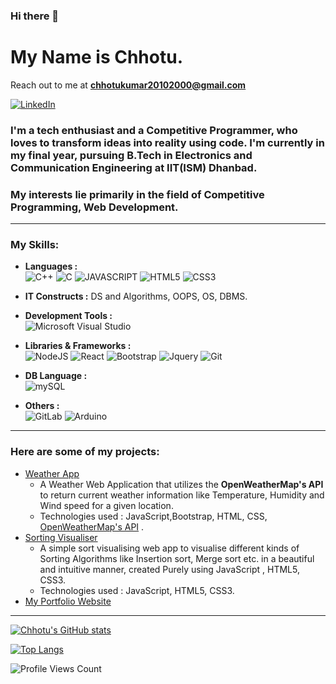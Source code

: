 ### Hi there 👋                                                                                                    
#  My Name is Chhotu.
Reach out to me at **[chhotukumar20102000@gmail.com](chhotukumar20102000@gmail.com)**
<!-- [![Portfolio](https://img.shields.io/website?label=Portfolio&style=for-the-badge&url=https%3A%2F%2Fchhotu.github.io/portfolio)](https://chhotu.github.io/portfolio) -->
[![LinkedIn](https://img.shields.io/badge/LinkedIn-0077B5?style=for-the-badge&logo=linkedin&logoColor=white)](https://www.linkedin.com/in/chhotu-10a1421b4/)
<!-- # Hi, I’m Chhotu ([Portfolio](https://chhotu05.github.io/portfolio/)) -->
### I'm a tech enthusiast and a Competitive Programmer, who loves to transform ideas into reality using code. I'm currently in my final year, pursuing B.Tech in Electronics and Communication Engineering at IIT(ISM) Dhanbad.
### My interests lie primarily in the field of Competitive Programming, Web Development.
---
### My Skills:
- **Languages :** <br>
     ![C++](https://img.shields.io/badge/C%2B%2B-00599C?style=for-the-badge&logo=c%2B%2B&logoColor=white) 
     ![C](https://img.shields.io/badge/C-00599C?style=for-the-badge&logo=c&logoColor=white)
    ![JAVASCRIPT](https://img.shields.io/badge/JavaScript-F7DF1E?style=for-the-badge&logo=javascript&logoColor=black)
    ![HTML5](https://img.shields.io/badge/HTML5-E34F26?style=for-the-badge&logo=html5&logoColor=white)
    ![CSS3](https://img.shields.io/badge/CSS3-1572B6?style=for-the-badge&logo=css3&logoColor=white)
- **IT Constructs :** DS and Algorithms, OOPS, OS, DBMS.
- **Development Tools :** <br> ![Microsoft Visual Studio](https://img.shields.io/badge/Visual_Studio_Code-0078D4?style=for-the-badge&logo=visual%20studio%20code&logoColor=white)
- **Libraries & Frameworks :** <br> 
          ![NodeJS](https://img.shields.io/badge/Node.js-339933?style=for-the-badge&logo=nodedotjs&logoColor=white)
          ![React](https://img.shields.io/badge/React-20232A?style=for-the-badge&logo=react&logoColor=61DAFB)
          ![Bootstrap](https://img.shields.io/badge/Bootstrap-563D7C?style=for-the-badge&logo=bootstrap&logoColor=white)
           ![Jquery](https://img.shields.io/badge/jQuery-0769AD?style=for-the-badge&logo=jquery&logoColor=white)
           ![Git](https://img.shields.io/badge/Git-F05032?style=for-the-badge&logo=git&logoColor=white)
          
- **DB Language :** <br> ![mySQL](https://img.shields.io/badge/MySQL-00000F?style=for-the-badge&logo=mysql&logoColor=white)
- **Others :** <br> 
       ![GitLab](https://img.shields.io/badge/GitLab-330F63?style=for-the-badge&logo=gitlab&logoColor=white)
       ![Arduino](https://img.shields.io/badge/Arduino_IDE-00979D?style=for-the-badge&logo=arduino&logoColor=white)
---     
       
### Here are some of my projects:

 - [Weather App](https://chhotu05.github.io/weather-app/)
    * A Weather Web Application that utilizes the **OpenWeatherMap's API** to return current weather information
like Temperature, Humidity and Wind speed for a given location.
    * Technologies used : JavaScript,Bootstrap, HTML, CSS, [OpenWeatherMap's API](https://openweathermap.org/api) .
 - [Sorting Visualiser](https://chhotu05.github.io/sorting-visualiser/)
      * A simple sort visualising web app to visualise different kinds of Sorting Algorithms like Insertion sort, Merge
sort etc. in a beautiful and intuitive manner, created Purely using JavaScript , HTML5, CSS3.
      * Technologies used : JavaScript, HTML5, CSS3.
 - [My Portfolio Website](https://chhotu05.github.io/portfolio/)
 
---
  [![Chhotu's GitHub stats](https://github-readme-stats.vercel.app/api?username=chhotu05&count_private=true&show_icons=true&include_all_commits=true&theme=radical)](https://github.com/chhotu05/github-readme-stats)



[![Top Langs](https://github-readme-stats.vercel.app/api/top-langs/?username=chhotu05&theme=radical)](https://github.com/chhotu05/github-readme-stats)

 
 ![Profile Views Count](https://komarev.com/ghpvc/?username=chhotu05&style=flat-square&color=brightgreen)

<!---
chhotu05/chhotu05 is a ✨ special ✨ repository because its `README.md` (this file) appears on your GitHub profile.
You can click the Preview link to take a look at your changes.
--->

